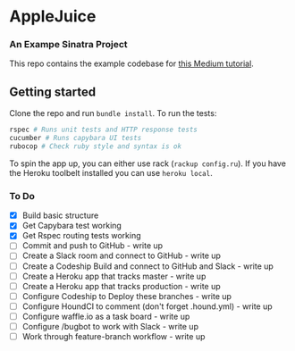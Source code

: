 # AppleJuice
### An Exampe Sinatra Project

This repo contains the example codebase for [this Medium tutorial](#).

## Getting started

Clone the repo and run `bundle install`. To run the tests:

```bash
rspec # Runs unit tests and HTTP response tests
cucumber # Runs capybara UI tests
rubocop # Check ruby style and syntax is ok
```

To spin the app up, you can either use rack (`rackup config.ru`). If you have the Heroku toolbelt installed you can use `heroku local`.

### To Do

- [X] Build basic structure
- [X] Get Capybara test working
- [X] Get Rspec routing tests working
- [ ] Commit and push to GitHub - write up
- [ ] Create a Slack room and connect to GitHub - write up
- [ ] Create a Codeship Build and connect to GitHub and Slack - write up
- [ ] Create a Heroku app that tracks master - write up
- [ ] Create a Heroku app that tracks production - write up
- [ ] Configure Codeship to Deploy these branches - write up
- [ ] Configure HoundCI to comment (don't forget .hound.yml) - write up
- [ ] Configure waffle.io as a task board - write up
- [ ] Configure /bugbot to work with Slack - write up
- [ ] Work through feature-branch workflow - write up
